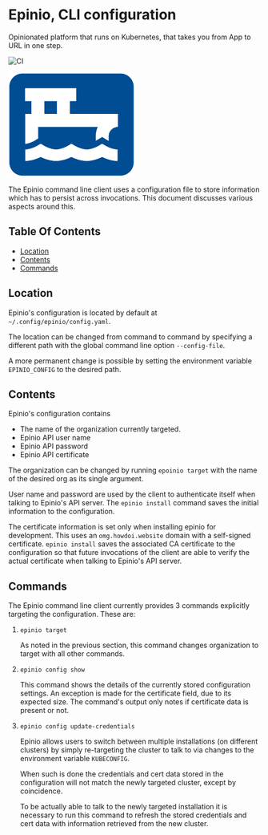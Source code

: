 # Epinio, CLI configuration

Opinionated platform that runs on Kubernetes, that takes you from App to URL in one step.

![CI](https://github.com/epinio/epinio/workflows/CI/badge.svg)

<img src="../../epinio.png" width="50%" height="50%">

The Epinio command line client uses a configuration file to store
information which has to persist across invocations. This document
discusses various aspects around this.

## Table Of Contents

  - [Location](#location)
  - [Contents](#contents)
  - [Commands](#commands)

## Location

Epinio's configuration is located by default at `~/.config/epinio/config.yaml`.

The location can be changed from command to command by specifying a
different path with the global command line option `--config-file`.

A more permanent change is possible by setting the environment
variable `EPINIO_CONFIG` to the desired path.

## Contents

Epinio's configuration contains

  - The name of the organization currently targeted.
  - Epinio API user name
  - Epinio API password
  - Epinio API certificate
  
The organization can be changed by running `epoinio target` with the
name of the desired org as its single argument.

User name and password are used by the client to authenticate itself
when talking to Epinio's API server. The `epinio install` command
saves the initial information to the configuration.

The certificate information is set only when installing epinio for
development. This uses an `omg.howdoi.website` domain with a
self-signed certificate. `epinio install` saves the associated CA
certificate to the configuration so that future invocations of the
client are able to verify the actual certificate when talking to
Epinio's API server.

## Commands

The Epinio command line client currently provides 3 commands
explicitly targeting the configuration. These are:

  1. `epinio target`

     As noted in the previous section, this command changes
     organization to target with all other commands.

  2. `epinio config show`

     This command shows the details of the currently stored
     configuration settings. An exception is made for the certificate
     field, due to its expected size. The command's output only notes
     if certificate data is present or not.

  3. `epinio config update-credentials`

     Epinio allows users to switch between multiple installations (on
     different clusters) by simply re-targeting the cluster to talk to
     via changes to the  environment variable `KUBECONFIG`.

     When such is done the credentials and cert data stored in the
     configuration will not match the newly targeted cluster, except
     by coincidence.

     To be actually able to talk to the newly targeted installation it
     is necessary to run this command to refresh the stored
     credentials and cert data with information retrieved from the new
     cluster.

